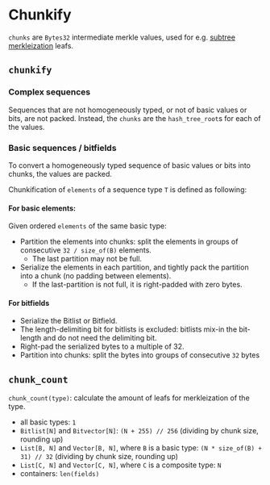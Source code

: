 # Chunkify

`chunks` are `Bytes32` intermediate merkle values, used for e.g. [subtree merkleization](./subtree_merkleization.md) leafs.

## `chunkify`

### Complex sequences

Sequences that are not homogeneously typed, or not of basic values or bits, are not packed.
Instead, the `chunks` are the `hash_tree_root`s for each of the values.  

### Basic sequences / bitfields

To convert a homogeneously typed sequence of basic values or bits into chunks, the values are packed.

Chunkification of `elements` of a sequence type `T` is defined as following:

#### For basic elements:

Given ordered `elements` of the same basic type:
 - Partition the elements into chunks: split the elements in groups of consecutive `32 / size_of(B)` elements.
    - The last partition may not be full.
 - Serialize the elements in each partition, and tightly pack the partition into a chunk (no padding between elements).
    - If the last-partition is not full, it is right-padded with zero bytes.

#### For bitfields

 - Serialize the Bitlist or Bitfield.
 - The length-delimiting bit for bitlists is excluded: bitlists mix-in the bit-length and do not need the delimiting bit.
 - Right-pad the serialized bytes to a multiple of 32.
 - Partition into chunks: split the bytes into groups of consecutive `32` bytes

## `chunk_count`

`chunk_count(type)`: calculate the amount of leafs for merkleization of the type.
 * all basic types: `1`
 * `Bitlist[N]` and `Bitvector[N]`: `(N + 255) // 256` (dividing by chunk size, rounding up)
 * `List[B, N]` and `Vector[B, N]`, where `B` is a basic type: `(N * size_of(B) + 31) // 32` (dividing by chunk size, rounding up)
 * `List[C, N]` and `Vector[C, N]`, where `C` is a composite type: `N`
 * containers: `len(fields)`


